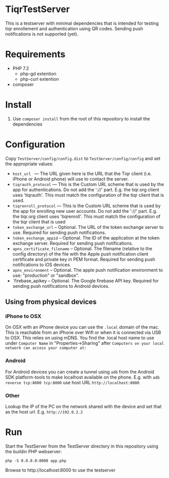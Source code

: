 # TiqrTestServer

This is a testserver with minimal dependencies that is intended for testing tiqr 
enrollement and authentication using QR codes. Sending push notifications is not
supported (yet).

# Requirements

* PHP 7.2
   * php-gd extention
   * php-curl extention
* composer

# Install
1. Use `composer install` from the root of this repository to install the dependencies

# Configuration
Copy `TestServer/config/config.dist` to `TestServer/config/config` and set the appropriate values:
* `host_url ` — The URL given here is the URL that the Tiqr client (i.e. iPhone or Android phone) will
use to contact the server.
* `tiqrauth_protocol` — This is the Custom URL scheme that is used by the app for authentications.
  Do not add the '://' part. E.g. the tiqr.org client uses 'tiqrauth'. This must match the configuration of 
  the tiqr client that is used.
* `tiqrenroll_protocol` — This is the Custom URL scheme that is used by the app for enrolling new user accounts.
  Do not add the '://' part. E.g. the tiqr.org client uses 'tiqrenroll'. This must match the configuration of
  the tiqr client that is used
* `token_exchange_url` – Optional. The URL of the token exchange server to use. Required for sending push notifications.
* `token_exchange_appid` – Optional. The ID of the application at the token exchange server. Required for sending push notifications. 
* `apns_certificate_filename` – Optional. The filename (relative to the config directory) of the file with the Apple push notification 
  client certificate and private key in PEM format. Required for sending push notifications to iOS devices.
* `apns_environment` – Optional. The apple push notification environment to use: "production" or "sandbox".
* `firebase_apikey – Optional. The Google firebase API key. Required for sending push notifications to Android devices.

## Using from physical devices
### iPhone to OSX
On OSX with an iPhone device you can use the `.local` domain of the mac. This is reachable 
from an iPhone over WifI or when it is connected via USB to OSX. This relies on using mDNS. 
You find the .local host name to use under `Computer Name` in "Properties->Sharing" after 
`Computers on your local network can access your computer at:`

### Android
For Android devices you can create a tunnel using `adb` from the Android SDK platform-tools to make 
localhost available on the phone.
E.g. with `adb reverse tcp:8000 tcp:8000` use host URL `http://localhost:8000` 

### Other
Lookup the IP of the PC on the network shared with the device and set that as the host
url. E.g. `http://192.0.2.2`

# Run
Start the TestServer from the TestServer directory in this repository using the buildin 
PHP webserver:
```
php -S 0.0.0.0:8000 app.php
```
Browse to http://localhost:8000 to use the testserver
